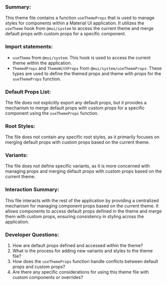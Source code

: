 ### Summary:
This theme file contains a function `useThemeProps` that is used to manage styles for components within a Material UI application. It utilizes the `useTheme` hook from `@mui/system` to access the current theme and merge default props with custom props for a specific component.

### Import statements:
- `useTheme` from `@mui/system`: This hook is used to access the current theme within the application.
- `ThemedProps` and `ThemeWithProps` from `@mui/system/useThemeProps`: These types are used to define the themed props and theme with props for the `useThemeProps` function.

### Default Props List:
The file does not explicitly export any default props, but it provides a mechanism to merge default props with custom props for a specific component using the `useThemeProps` function.

### Root Styles:
The file does not contain any specific root styles, as it primarily focuses on merging default props with custom props based on the current theme.

### Variants:
The file does not define specific variants, as it is more concerned with managing props and merging default props with custom props based on the current theme.

### Interaction Summary:
This file interacts with the rest of the application by providing a centralized mechanism for managing component props based on the current theme. It allows components to access default props defined in the theme and merge them with custom props, ensuring consistency in styling across the application.

### Developer Questions:
1. How are default props defined and accessed within the theme?
2. What is the process for adding new variants and styles to the theme file?
3. How does the `useThemeProps` function handle conflicts between default props and custom props?
4. Are there any specific considerations for using this theme file with custom components or overrides?
